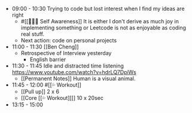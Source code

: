 - 09:00 - 10:30 Trying to code but lost interest when I find my ideas are right
    - #[[🧘🏻‍♂️ Self Awareness]] It is either I don't derive as much joy in implementing something or Leetcode is not as enjoyable as coding real stuff.
    - Next action: code on personal projects
- 11:00 - 11:30 [[Ben Cheng]] 
    - Retrospective of Interview yesterday
        - English barrier
- 11:30 - 11:45 Idle and distracted time listening https://www.youtube.com/watch?v=hdrLQ7DpiWs
    - [[Permanent Notes]] Human is a visual animal.
- 11:45 - 12:00 #[[💦 Workout]]
    - [[Pull up]] 2 x 6
    - [[Core [[💦 Workout]]]] 10 x 20sec
- 13:15 - 15:00 
